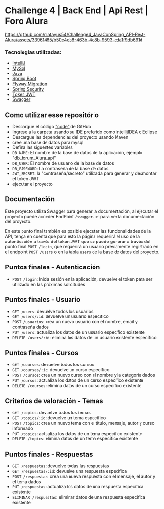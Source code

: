 # Challenge 4 | Back End | Api Rest | Foro Alura

https://github.com/matayus54/Challenge4_JavaConSpring_API-Rest-Alura/assets/33961465/b50c4eb8-463b-4d8b-9593-cda1f9db691d

### Tecnologias utilizadas:

-  [IntelliJ](https://www.jetbrains.com/pt-br/idea/)
-  [MySql](https://www.mysql.com/)
-  [Java](https://www.java.com/pt-BR/)
-  [Spring Boot](https://start.spring.io/)
-  [Flyway Migration](https://start.spring.io/)
-  [Spring Security](https://start.spring.io/)
-  [Token JWT](https://jwt.io/)
-  [Swagger](https://swagger.io/)

## Como utilizar esse repositório

-  Descargue el código ["code"](https://github.com/matayus54/Modelo_Nuevo-Proyecto_Github/archive/refs/heads/main.zip) de GitHub
-  Ingrese a la carpeta usando su IDE preferido como IntellijIDEA o Eclipse
-  Descargue las dependencias del proyecto usando Maven
-  cree una base de datos para mysql
-  Defina las siguentes variables
-  `DB_NAME`: El nombre de la base de datos de la aplicación, ejemplo "db_forum_Alura_api"
-  `DB_USER`: El nombre de usuario de la base de datos
-  `DB_PASSWORD`: La contraseña de la base de datos
-  `JWT_SECRET`: la "contraseña/secreto" utilizada para generar y desmontar el token JWT
-  ejecutar el proyecto

## Documentación

Este proyecto utiliza Swagger para generar la documentación, al ejecutar el proyecto puede acceder
EndPoint `/swagger-ui` para ver la documentación del proyecto.

En este punto final también es posible ejecutar las funcionalidades de la API, tenga en cuenta que para esto la página requerirá
el uso de la autenticación a través del token JWT que se puede generar a través del punto final `POST /login`, que requerirá
un usuario previamente registrado en el endpoint `POST /users` o en la tabla `users` de la base de datos del proyecto.

## Puntos finales - Autenticación

-  `POST /login`: Inicia sesión en la aplicación, devuelve el token para ser utilizado en las próximas solicitudes

## Puntos finales - Usuario

-  `GET /users`: devuelve todos los usuarios
-  `GET /users/:id`: devuelve un usuario específico
-  `POST /usuarios`: crea un nuevo usuario con el nombre, email y contraseña dados
-  `PUT /users`: actualiza los datos de un usuario específico existente
-  `DELETE /users/:id`: elimina los datos de un usuario existente específico

## Puntos finales - Cursos

-  `GET /courses`: devuelve todos los cursos
-  `GET /courses/:id`: devuelve un curso específico
-  `POST /cursos`: crea un nuevo curso con el nombre y la categoría dados
-  `PUT /cursos`: actualiza los datos de un curso específico existente
-  `DELETE /courses`: elimina datos de un curso específico existente

## Criterios de valoración - Temas

-  `GET /topics`: devuelve todos los temas
-  `GET /topics/:id`: devuelve un tema específico
-  `POST /topics`: crea un nuevo tema con el título, mensaje, autor y curso informado
-  `PUT /topics`: actualiza los datos de un tema específico existente
-  `DELETE /topics`: elimina datos de un tema específico existente

## Puntos finales - Respuestas

-  `GET /respuestas`: devuelve todas las respuestas
-  `GET /respuestas/:id`: devuelve una respuesta específica
-  `POST /respuestas`: crea una nueva respuesta con el mensaje, el autor y el tema dados
-  `PUT /respuestas`: actualiza los datos de una respuesta específica existente
-  `ELIMINAR /respuestas`: eliminar datos de una respuesta específica existente
